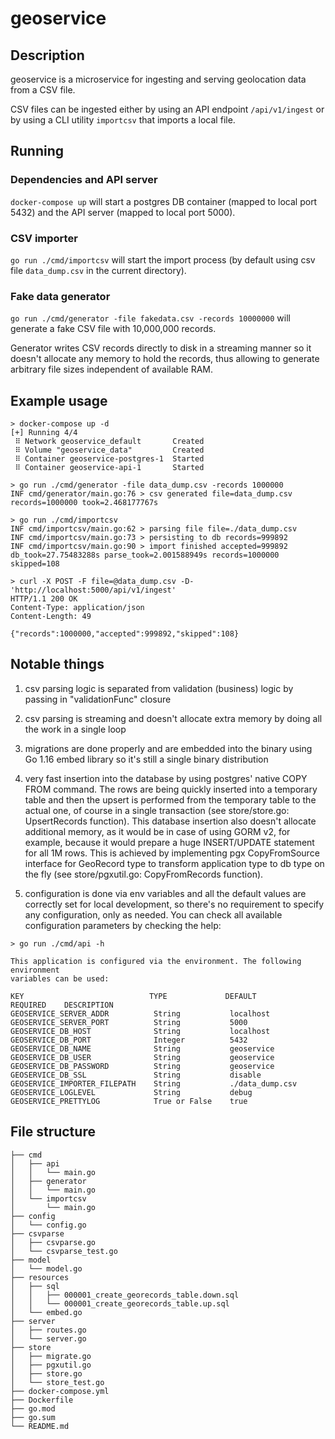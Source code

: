 # geoservice

## Description
geoservice is a microservice for ingesting and serving geolocation data from a CSV file.

CSV files can be ingested either by using an API endpoint `/api/v1/ingest` or
by using a CLI utility `importcsv` that imports a local file.


## Running

### Dependencies and API server

`docker-compose up` will start a postgres DB container (mapped to local port 5432) and the API
server (mapped to local port 5000).

### CSV importer
`go run ./cmd/importcsv` will start the import process (by default using csv file `data_dump.csv` in the current directory).

### Fake data generator
`go run ./cmd/generator -file fakedata.csv -records 10000000` will generate a fake CSV file with 10,000,000 records.

Generator writes CSV records directly to disk in a streaming manner so it doesn't allocate any memory
to hold the records, thus allowing to generate arbitrary file sizes independent of available RAM.


## Example usage
```
> docker-compose up -d
[+] Running 4/4
 ⠿ Network geoservice_default       Created
 ⠿ Volume "geoservice_data"         Created
 ⠿ Container geoservice-postgres-1  Started
 ⠿ Container geoservice-api-1       Started

> go run ./cmd/generator -file data_dump.csv -records 1000000
INF cmd/generator/main.go:76 > csv generated file=data_dump.csv records=1000000 took=2.468177767s

> go run ./cmd/importcsv
INF cmd/importcsv/main.go:62 > parsing file file=./data_dump.csv
INF cmd/importcsv/main.go:73 > persisting to db records=999892
INF cmd/importcsv/main.go:90 > import finished accepted=999892 db_took=27.75483288s parse_took=2.001588949s records=1000000 skipped=108

> curl -X POST -F file=@data_dump.csv -D- 'http://localhost:5000/api/v1/ingest'
HTTP/1.1 200 OK
Content-Type: application/json
Content-Length: 49

{"records":1000000,"accepted":999892,"skipped":108}
```


## Notable things
1. csv parsing logic is separated from validation (business) logic by passing in "validationFunc" closure

2. csv parsing is streaming and doesn't allocate extra memory by doing all the work in a single loop

3. migrations are done properly and are embedded into the binary using Go 1.16 embed library so it's
   still a single binary distribution

4. very fast insertion into the database by using postgres' native COPY FROM command. The rows are
   being quickly inserted into a temporary table and then the upsert is performed from the temporary
   table to the actual one, of course in a single transaction (see store/store.go: UpsertRecords
   function).
   This database insertion also doesn't allocate additional memory, as it would be in case of using
   GORM v2, for example, because it would prepare a huge INSERT/UPDATE statement for all 1M rows.
   This is achieved by implementing pgx CopyFromSource interface for GeoRecord type to transform
   application type to db type on the fly (see store/pgxutil.go: CopyFromRecords function).

5. configuration is done via env variables and all the default values are correctly set for local
   development, so there's no requirement to specify any configuration, only as needed. You can
   check all available configuration parameters by checking the help:
```
> go run ./cmd/api -h

This application is configured via the environment. The following environment
variables can be used:

KEY                            TYPE             DEFAULT            REQUIRED    DESCRIPTION
GEOSERVICE_SERVER_ADDR          String           localhost
GEOSERVICE_SERVER_PORT          String           5000
GEOSERVICE_DB_HOST              String           localhost
GEOSERVICE_DB_PORT              Integer          5432
GEOSERVICE_DB_NAME              String           geoservice
GEOSERVICE_DB_USER              String           geoservice
GEOSERVICE_DB_PASSWORD          String           geoservice
GEOSERVICE_DB_SSL               String           disable
GEOSERVICE_IMPORTER_FILEPATH    String           ./data_dump.csv
GEOSERVICE_LOGLEVEL             String           debug
GEOSERVICE_PRETTYLOG            True or False    true
```

## File structure
```
├── cmd
│   ├── api
│   │   └── main.go
│   ├── generator
│   │   └── main.go
│   └── importcsv
│       └── main.go
├── config
│   └── config.go
├── csvparse
│   ├── csvparse.go
│   └── csvparse_test.go
├── model
│   └── model.go
├── resources
│   ├── sql
│   │   ├── 000001_create_georecords_table.down.sql
│   │   └── 000001_create_georecords_table.up.sql
│   └── embed.go
├── server
│   ├── routes.go
│   └── server.go
├── store
│   ├── migrate.go
│   ├── pgxutil.go
│   ├── store.go
│   └── store_test.go
├── docker-compose.yml
├── Dockerfile
├── go.mod
├── go.sum
└── README.md
```
